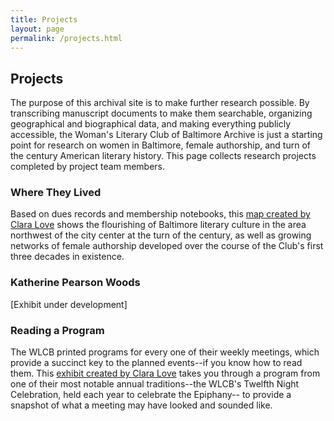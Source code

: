 ```yaml
---
title: Projects
layout: page
permalink: /projects.html
---
```


## Projects

The purpose of this archival site is to make further research possible. By transcribing manuscript documents to make them searchable, organizing geographical and biographical data, and making everything publicly accessible, the Woman's Literary Club of Baltimore Archive is just a starting point for research on women in Baltimore, female authorship, and turn of the century American literary history. This page collects research projects completed by project team members.

### Where They Lived
Based on dues records and membership notebooks, this [map created by Clara Love](https://elizajames.github.io/WLCB_draft/mapping.html) shows the flourishing of Baltimore literary culture in the area northwest of the city center at the turn of the century, as well as growing networks of female authorship developed over the course of the Club's first three decades in existence.

### Katherine Pearson Woods
[Exhibit under development]

### Reading a Program
The WLCB printed programs for every one of their weekly meetings, which provide a succinct key to the planned events--if you know how to read them. This [exhibit created by Clara Love](https://elizajames.github.io/WLCB_draft/reading-a-program.html) takes you through a program from one of their most notable annual traditions--the WLCB's Twelfth Night Celebration, held each year to celebrate the Epiphany-- to provide a snapshot of what a meeting may have looked and sounded like.
